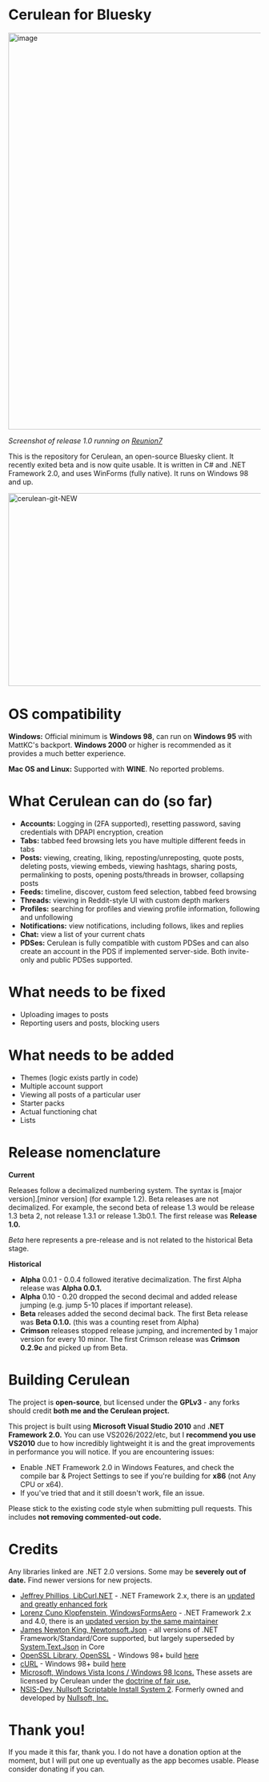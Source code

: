 # Cerulean for Bluesky

<img width="1402" height="792" alt="image" src="https://github.com/user-attachments/assets/bd13c309-8684-41c2-9606-6d63280ac2c4" />

*Screenshot of release 1.0 running on [Reunion7](https://www.reunion7.com)*

This is the repository for Cerulean, an open-source Bluesky client. It recently exited beta and is now quite usable. It is written in C# and .NET Framework 2.0, and uses WinForms (fully native). It runs on Windows 98 and up.

<img width="912" height="385" alt="cerulean-git-NEW" src="https://github.com/user-attachments/assets/6d494e83-05fe-4fa0-b967-ceac51333974" />

# OS compatibility

**Windows:** Official minimum is **Windows 98**, can run on **Windows 95** with MattKC's backport. **Windows 2000** or higher is recommended as it provides a much better experience.

**Mac OS and Linux:** Supported with **WINE**. No reported problems.

# What Cerulean can do (so far)

- **Accounts:** Logging in (2FA supported), resetting password,
saving credentials with DPAPI encryption, creation
- **Tabs:** tabbed feed browsing lets you have multiple different feeds in tabs 
- **Posts:** viewing, creating, liking, reposting/unreposting, quote posts, deleting posts, viewing embeds, viewing hashtags, sharing posts, permalinking to posts, opening posts/threads in browser, collapsing posts
- **Feeds:** timeline, discover, custom feed selection, tabbed feed browsing
- **Threads:** viewing in Reddit-style UI with custom depth markers
- **Profiles:** searching for profiles and viewing profile information, following and unfollowing
- **Notifications:** view notifications, including follows, likes and replies
- **Chat:** view a list of your current chats
- **PDSes:** Cerulean is fully compatible with custom PDSes and can also create an account in the PDS if implemented server-side. Both invite-only and public PDSes supported.

# What needs to be fixed

- Uploading images to posts
- Reporting users and posts, blocking users

# What needs to be added 

- Themes (logic exists partly in code)
- Multiple account support
- Viewing all posts of a particular user
- Starter packs
- Actual functioning chat
- Lists

# Release nomenclature

**Current** 

Releases follow a decimalized numbering system. The syntax is [major version].[minor version] (for example 1.2).
Beta releases are not decimalized. For example, the second beta of release 1.3 would be release 1.3 beta 2, not release 1.3.1 or release 1.3b0.1.
The first release was **Release 1.0.**

_Beta_ here represents a pre-release and is not related to the historical Beta stage. 

**Historical**

- **Alpha** 0.0.1 - 0.0.4 followed iterative decimalization. The first Alpha release was **Alpha 0.0.1.**
- **Alpha** 0.10 - 0.20 dropped the second decimal and added release jumping (e.g. jump 5-10 places if important release).
- **Beta** releases added the second decimal back. The first Beta release was **Beta 0.1.0.** (this was a counting reset from Alpha)
- **Crimson** releases stopped release jumping, and incremented by 1 major version for every 10 minor. The first Crimson release was **Crimson 0.2.9c** and picked up from Beta.

# Building Cerulean

The project is **open-source**, but licensed under the **GPLv3** - any forks should credit **both me and the Cerulean project.**

This project is built using **Microsoft Visual Studio 2010** and **.NET Framework 2.0.** You can use VS2026/2022/etc, but I **recommend you use VS2010** due to how incredibly lightweight it is and the great improvements in performance you will notice. If you are encountering issues:

- Enable .NET Framework 2.0 in Windows Features, and check the compile bar & Project Settings to see if you're building for **x86** (not Any CPU or x64).
- If you've tried that and it still doesn't work, file an issue.

Please stick to the existing code style when submitting pull requests. This includes **not removing commented-out code.**

# Credits

Any libraries linked are .NET 2.0 versions. Some may be **severely out of date.** Find newer versions for new projects.

- [Jeffrey Phillips, LibCurl.NET](https://sourceforge.net/projects/libcurl-net/) - .NET Framework 2.x, there is an [updated and greatly enhanced fork](https://github.com/masroore/CurlSharp)
- [Lorenz Cuno Klopfenstein, WindowsFormsAero](https://codeplexarchive.org/project/windowsformsaero) - .NET Framework 2.x and 4.0, there is an [updated version by the same maintainer](https://github.com/LorenzCK/WindowsFormsAero)
- [James Newton King, Newtonsoft.Json](https://www.newtonsoft.com/json) - all versions of .NET Framework/Standard/Core supported, but largely superseded by [System.Text.Json](https://learn.microsoft.com/en-us/dotnet/api/system.text.json) in Core
- [OpenSSL Library, OpenSSL](https://openssl-library.org/source/old/1.0.2/index.html) - Windows 98+ build [here](https://github.com/OmegaAOL/openssl-windows98)
- [cURL](https://curl.se/download/) - Windows 98+ build [here](https://github.com/OmegaAOL/curl-windows98)
- [Microsoft, Windows Vista Icons / Windows 98 Icons.](https://www.microsoft.com) These assets are licensed by Cerulean under the [doctrine of fair use.](https://en.wikipedia.org/wiki/Fair_use?useskin=modern)
- [NSIS-Dev, Nullsoft Scriptable Install System 2](https://github.com/NSIS-Dev). Formerly owned and developed by [Nullsoft, Inc.](https://en.wikipedia.org/wiki/Nullsoft?useskin=modern)


# Thank you!

If you made it this far, thank you. I do not have a donation option at the moment, but I will put one up eventually as the app becomes usable. Please consider donating if you can.
